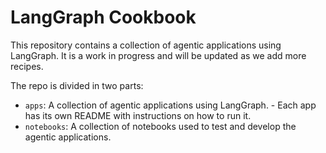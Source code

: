 # LangGraph Cookbook

This repository contains a collection of agentic applications using LangGraph. It is a work in progress and will be updated as we add more recipes.

The repo is divided in two parts:

- `apps`: A collection of agentic applications using LangGraph.
      - Each app has its own README with instructions on how to run it.
- `notebooks`: A collection of notebooks used to test and develop the agentic applications.
